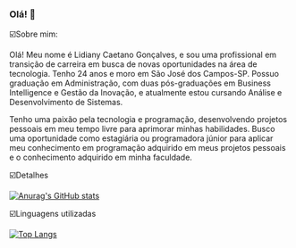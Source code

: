### Olá! 👋

☑️Sobre mim:

Olá! Meu nome é Lidiany Caetano Gonçalves, e sou uma profissional em transição de carreira em busca de novas oportunidades na área de tecnologia. Tenho 24 anos e moro em São José dos Campos-SP. Possuo graduação em Administração, com duas pós-graduações em Business Intelligence e Gestão da Inovação, e atualmente estou cursando Análise e Desenvolvimento de Sistemas.

Tenho uma paixão pela tecnologia e programação, desenvolvendo projetos pessoais em meu tempo livre para aprimorar minhas habilidades. Busco uma oportunidade como estagiária ou programadora júnior para aplicar meu conhecimento em programação adquirido em meus projetos pessoais e o conhecimento adquirido em minha faculdade.

☑️Detalhes

[![Anurag's GitHub stats](https://github-readme-stats.vercel.app/api?username=lidianycg&show_icons=true&theme=cobalt)](https://github.com/anuraghazra/github-readme-stats)

☑️Linguagens utilizadas

[![Top Langs](https://github-readme-stats.vercel.app/api/top-langs/?username=lidianycg)](https://github.com/anuraghazra/github-readme-stats)

